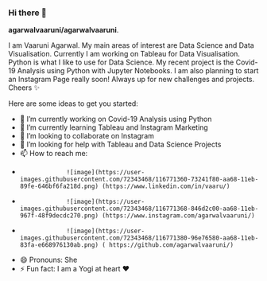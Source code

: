 ### Hi there 👋


**agarwalvaaruni/agarwalvaaruni**.

I am Vaaruni Agarwal. My main areas of interest are Data Science and Data Visualisation. Currently I am working on Tableau for Data Visualisation. Python is what I like to use for Data Science. My recent project is the Covid-19 Analysis using Python with Jupyter Notebooks. I am also planning to start an Instagram Page really soon! Always up for new challenges and projects. Cheers ✨

Here are some ideas to get you started:

- 🔭 I’m currently working on Covid-19 Analysis using Python
- 🌱 I’m currently learning Tableau and Instagram Marketing
- 👯 I’m looking to collaborate on Instagram
- 🤔 I’m looking for help with Tableau and Data Science Projects
- 📫 How to reach me: 
-                  ![image](https://user-images.githubusercontent.com/72343468/116771360-73241f80-aa68-11eb-89fe-646bf6fa218d.png) (https://www.linkedin.com/in/vaaru/) 
-                  ![image](https://user-images.githubusercontent.com/72343468/116771368-846d2c00-aa68-11eb-967f-48f9decdc270.png) (https://www.instagram.com/agarwalvaaruni/)
-                  ![image](https://user-images.githubusercontent.com/72343468/116771380-96e76580-aa68-11eb-83fa-e668976130ab.png) ( https://github.com/agarwalvaaruni/)
- 😄 Pronouns: She
- ⚡ Fun fact: I am a Yogi at heart ❤️

